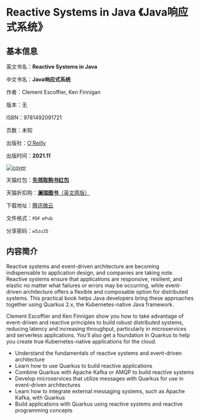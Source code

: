 # Reactive Systems in Java 《Java响应式系统》

## 基本信息

英文书名：**Reactive Systems in Java**

中文书名：**Java响应式系统**

作者：Clement Escoffier, Ken Finnigan

版本：无

ISBN：9781492091721

页数：未知

出版社：[O'Reilly](https://www.oreilly.com/library/view/reactive-systems-in/9781492091714/)

出版时间：**2021.11**

<a title="点击购买正版纸质图书" target="_blank" href="https://s.click.taobao.com/bz8VdXu">
<img :src="$withBase('/images/reactive_systems_in_java.jpg')" alt="cover">
</a>

天猫红包：[**先领取购书红包**](https://s.click.taobao.com/f2L3qXu)

天猫折扣购：[**澜瑞图书**（英文原版）](https://s.click.taobao.com/bz8VdXu)

下载地址：[腾讯微云](https://share.weiyun.com/i53exhvq)

文件格式：`PDF` `ePub`

分享密码：`w5zu35`

## 内容简介

Reactive systems and event-driven architecture are becoming indispensable to application design, and companies are taking note. Reactive systems ensure that applications are responsive, resilient, and elastic no matter what failures or errors may be occurring, while event-driven architecture offers a flexible and composable option for distributed systems. This practical book helps Java developers bring these approaches together using Quarkus 2.x, the Kubernetes-native Java framework.

Clement Escoffier and Ken Finnigan show you how to take advantage of event-driven and reactive principles to build robust distributed systems, reducing latency and increasing throughput, particularly in microservices and serverless applications. You’ll also get a foundation in Quarkus to help you create true Kubernetes-native applications for the cloud.

- Understand the fundamentals of reactive systems and event-driven architecture
- Learn how to use Quarkus to build reactive applications
- Combine Quarkus with Apache Kafka or AMQP to build reactive systems
- Develop microservices that utilize messages with Quarkus for use in event-driven architectures
- Learn how to integrate external messaging systems, such as Apache Kafka, with Quarkus
- Build applications with Quarkus using reactive systems and reactive programming concepts